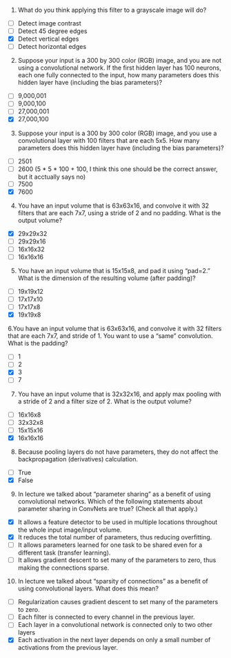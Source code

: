 1. What do you think applying this filter to a grayscale image will do?

- [ ] Detect image contrast
- [ ] Detect 45 degree edges
- [x] Detect vertical edges
- [ ] Detect horizontal edges 

2. Suppose your input is a 300 by 300 color (RGB) image, and you are not using a convolutional network. If the first hidden layer has 100 neurons, each one fully connected to the input, how many parameters does this hidden layer have (including the bias parameters)?
- [ ] 9,000,001
- [ ] 9,000,100
- [ ] 27,000,001
- [x] 27,000,100

3. Suppose your input is a 300 by 300 color (RGB) image, and you use a convolutional layer with 100 filters that are each 5x5. How many parameters does this hidden layer have (including the bias parameters)?
- [ ] 2501
- [ ] 2600 (5 * 5 * 100 + 100, I think this one should be the correct answer, but it acctually says no)
- [ ] 7500
- [x] 7600

4. You have an input volume that is 63x63x16, and convolve it with 32 filters that are each 7x7, using a stride of 2 and no padding. What is the output volume?
- [x] 29x29x32
- [ ] 29x29x16
- [ ] 16x16x32
- [ ] 16x16x16

5. You have an input volume that is 15x15x8, and pad it using “pad=2.” What is the dimension of the resulting volume (after padding)?
- [ ] 19x19x12
- [ ] 17x17x10
- [ ] 17x17x8
- [x] 19x19x8

6.You have an input volume that is 63x63x16, and convolve it with 32 filters that are each 7x7, and stride of 1. You want to use a “same” convolution. What is the padding?
- [ ] 1
- [ ] 2
- [x] 3
- [ ] 7

7. You have an input volume that is 32x32x16, and apply max pooling with a stride of 2 and a filter size of 2. What is the output volume?
- [ ] 16x16x8
- [ ] 32x32x8
- [ ] 15x15x16
- [x] 16x16x16

8. Because pooling layers do not have parameters, they do not affect the backpropagation (derivatives) calculation.
- [ ] True
- [x] False

9. In lecture we talked about “parameter sharing” as a benefit of using convolutional networks. Which of the following statements about parameter sharing in ConvNets are true? (Check all that apply.)
- [x] It allows a feature detector to be used in multiple locations throughout the whole input image/input volume.
- [x] It reduces the total number of parameters, thus reducing overfitting.
- [ ] It allows parameters learned for one task to be shared even for a different task (transfer learning).
- [ ] It allows gradient descent to set many of the parameters to zero, thus making the connections sparse.

10. In lecture we talked about “sparsity of connections” as a benefit of using convolutional layers. What does this mean?
- [ ] Regularization causes gradient descent to set many of the parameters to zero.
- [ ] Each filter is connected to every channel in the previous layer.
- [ ] Each layer in a convolutional network is connected only to two other layers
- [x] Each activation in the next layer depends on only a small number of activations from the previous layer.

